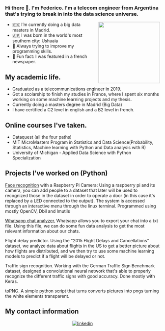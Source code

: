 ### Hi there 👋. I'm Federico. I'm a telecom engineer from Argentina that's trying to break in into the data science universe. 
 
<!-- <img align='right' src='https://i2.wp.com/allhtaccess.info/wp-content/uploads/2018/03/programming.gif?fit=1281%2C716&ssl=1' width='200"'> -->
<img align='right' src='https://images.squarespace-cdn.com/content/v1/5769fc401b631bab1addb2ab/1541580611624-TE64QGKRJG8SWAIUS7NS/ke17ZwdGBToddI8pDm48kPoswlzjSVMM-SxOp7CV59BZw-zPPgdn4jUwVcJE1ZvWQUxwkmyExglNqGp0IvTJZamWLI2zvYWH8K3-s_4yszcp2ryTI0HqTOaaUohrI8PI6FXy8c9PWtBlqAVlUS5izpdcIXDZqDYvprRqZ29Pw0o/coding-freak.gif' width='200"'>


- 🇪🇸 I’m currently doing a big data masters in Madrid.
- 🇦🇷 I was born in the world's most southern city: Ushuaia
- 🌱 Always trying to improve my programming skills.
- 👯 Fun fact: I was featured in a french newspaper.

## My academic life.

* Graduated as a telecommunications engineer in 2019. 
* Got a scolarship to finish my studies in France, where I spent six months working on some machine learning projects and my thesis.
* Currently doing a masters degree in Madrid (Big Data)
* I have certified a C2 level in english and a B2 level in french.

## Online courses I've taken.

* Dataquest (all the four paths)
* MIT MicroMasters Program in Statistics and Data Science(Probability, Statistics, Machine learning with Python and Data analysis with R)
* University of Michigan - Applied Data Science with Python Specialization

## Projects I've worked on (Python)

[Face recognition](https://github.com/fedllanes/facial_recognition_pi) with a Raspberry Pi Camera: Using a raspberry pi and its camera, you can add people to a dataset that later will be used to recognized those in the dataset in order to operate a door (in this case it's replaced by a LED connected to the output). The system is accessed through an interactive menu through the linux terminal. Programmed using mostly OpenCV, Dbil and Imutils


[Whatsapp chat analyzer.](https://github.com/fedllanes/whatssapp) Whatsapp allows you to export your chat into a txt file. Using this file, we can do some fun data analysis to get the most relevant information about our chats.

Flight delay predictor. Using the "2015 Flight Delays and Cancellations" dataset, we analyze data about flights in the US to get a better picture about how flights are distributed, and we then try to use some machine learning models to predict if a flight will be delayed or not.

Traffic sign recognition. Working with the German Traffic Sign Benchmark dataset, designed a convolutional neural network that's able to properly recognize the different traffic signs with good accuracy. Done mostly with Keras. 

[toPNG](https://github.com/fedllanes/topng). A simple python script that turns converts pictures into pngs turning the white elements transparent.


##  My contact information
<div align="center">
</a>
<a href="https://www.linkedin.com/in/fedllanes94/" target="_blank">
<img src=https://img.shields.io/badge/linkedin-%231E77B5.svg?&style=for-the-badge&logo=linkedin&logoColor=white alt=linkedin style="margin-bottom: 5px;" />
</a>
</div>


<br/>

